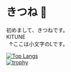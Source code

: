 # きつね 👋

初めまして、きつねです。  
KlTUNE  
&ensp;↑ここは小文字のLです。  

[![Top Langs](https://github-readme-stats.vercel.app/api/top-langs/?username=KlTUNE&layout=compact&theme=onedark)](https://github.com/anuraghazra/github-readme-stats)  
[![trophy](https://github-profile-trophy.vercel.app/?username=KlTUNE)](https://github.com/ryo-ma/github-profile-trophy)  

<!--
[![Top Langs](https://github-readme-stats.vercel.app/api/top-langs/?username=KlTUNE)](https://github.com/anuraghazra/github-readme-stats)
[![Top Langs](https://github-readme-stats.vercel.app/api/top-langs/?username=KlTUNE&layout=compact&theme=onedark)](https://github.com/anuraghazra/github-readme-stats)
[![Anurag's GitHub stats](https://github-readme-stats.vercel.app/api?username=KlTUNE)](https://github.com/anuraghazra/github-readme-stats)
[![Anurag's GitHub stats](https://github-readme-stats.vercel.app/api?username=KlTUNE&theme=onedark)](https://github.com/anuraghazra/github-readme-stats)
[![trophy](https://github-profile-trophy.vercel.app/?username=KlTUNE)](https://github.com/ryo-ma/github-profile-trophy)
--!>
